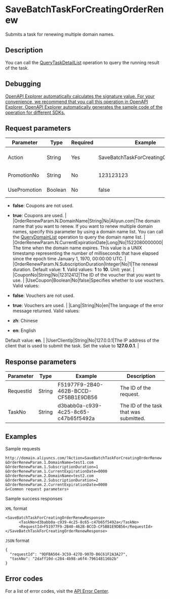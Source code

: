 # SaveBatchTaskForCreatingOrderRenew

Submits a task for renewing multiple domain names.

## Description

You can call the [QueryTaskDetailList](~~67710~~) operation to query the running result of the task.

## Debugging

[OpenAPI Explorer automatically calculates the signature value. For your convenience, we recommend that you call this operation in OpenAPI Explorer. OpenAPI Explorer automatically generates the sample code of the operation for different SDKs.](https://api.aliyun.com/#product=Domain&api=SaveBatchTaskForCreatingOrderRenew&type=RPC&version=2018-01-29)

## Request parameters

|Parameter|Type|Required|Example|Description|
|---------|----|--------|-------|-----------|
|Action|String|Yes|SaveBatchTaskForCreatingOrderRenew|The operation that you want to perform. Set the value to **SaveBatchTaskForCreatingOrderRenew**. |
|PromotionNo|String|No|123123123|The ID of the coupon that you want to use. |
|UsePromotion|Boolean|No|false|Specifies whether to use coupons. Valid values:

-   **false**: Coupons are not used.
-   **true**: Coupons are used. |
|OrderRenewParam.N.DomainName|String|No|Aliyun.com|The domain name that you want to renew. If you want to renew multiple domain names, specify this parameter by using a domain name list. You can call the [QueryDomainList](~~69362~~) operation to query the domain name list. |
|OrderRenewParam.N.CurrentExpirationDate|Long|No|1522080000000|The time when the domain name expires. This value is a UNIX timestamp representing the number of milliseconds that have elapsed since the epoch time January 1, 1970, 00:00:00 UTC. |
|OrderRenewParam.N.SubscriptionDuration|Integer|No|1|The renewal duration. Default value: **1**. Valid values: **1** to **10**. Unit: year. |
|CouponNo|String|No|12312412|The ID of the voucher that you want to use. |
|UseCoupon|Boolean|No|false|Specifies whether to use vouchers. Valid values:

-   **false**: Vouchers are not used.
-   **true**: Vouchers are used. |
|Lang|String|No|en|The language of the error message returned. Valid values:

-   **zh**: Chinese
-   **en**: English

Default value: **en**. |
|UserClientIp|String|No|127.0.0.1|The IP address of the client that is used to submit the task. Set the value to **127.0.0.1**. |

## Response parameters

|Parameter|Type|Example|Description|
|---------|----|-------|-----------|
|RequestId|String|F51977F9-2B40-462B-BCCD-CF5BB1E9DB56|The ID of the request. |
|TaskNo|String|d3babb0a-c939-4c25-8c65-c47b65f5492a|The ID of the task that was submitted. |

## Examples

Sample requests

```
http://domain.aliyuncs.com/?Action=SaveBatchTaskForCreatingOrderRenew
&OrderRenewParam.1.DomainName=test1.com
&OrderRenewParam.1.SubscriptionDuration=1
&OrderRenewParam.1.CurrentExpirationDate=0000
&OrderRenewParam.2.DomainName=test2.com
&OrderRenewParam.2.SubscriptionDuration=2
&OrderRenewParam.2.CurrentExpirationDate=0000
&<Common request parameters>
```

Sample success responses

`XML` format

```
<SaveBatchTaskForCreatingOrderRenewResponse>
      <TaskNo>d3babb0a-c939-4c25-8c65-c47b65f5492a</TaskNo>
      <RequestId>F51977F9-2B40-462B-BCCD-CF5BB1E9DB56</RequestId>
</SaveBatchTaskForCreatingOrderRenewResponse>
```

`JSON` format

```
{
  "requestId": "9DFBA504-3C59-427D-907D-B6C61F2A3A27",
  "taskNo": "2daff10d-c284-4b98-a6f4-796148116b2b"
}
```

## Error codes

For a list of error codes, visit the [API Error Center](https://error-center.alibabacloud.com/status/product/Domain).

